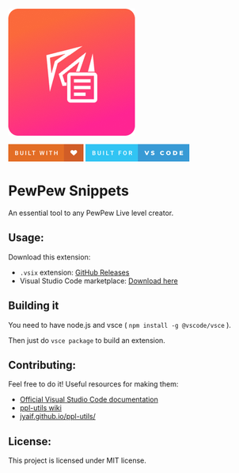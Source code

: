 ![PewPewSnippets](assets/icon.png)

[![forthebadge](assets/built-with-love.png)](https://forthebadge.com)
[![forthebadge](assets/built-for-vs-code.png)](https://forthebadge.com)

# PewPew Snippets
An essential tool to any PewPew Live level creator.

## Usage:
Download this extension:
* `.vsix` extension: [GitHub Releases](https://github.com/Tasty-Kiwi/Pewhelp-vscode/releases)
* Visual Studio Code marketplace: [Download here](https://marketplace.visualstudio.com/items?itemName=TastyKiwi.pewpew-snippets)

## Building it
You need to have node.js and vsce ( `npm install -g @vscode/vsce` ).

Then just do `vsce package` to build an extension.

## Contributing:
Feel free to do it! Useful resources for making them: 
* [Official Visual Studio Code documentation](https://code.visualstudio.com/docs/editor/userdefinedsnippets)
* [ppl-utils wiki](https://github.com/jyaif/ppl-utils/wiki)
* [jyaif.github.io/ppl-utils/](https://jyaif.github.io/ppl-utils/)

## License:
This project is licensed under MIT license.
